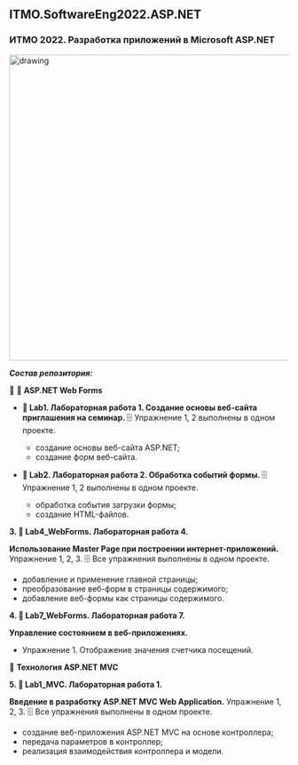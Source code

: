 ## ITMO.SoftwareEng2022.ASP.NET 
### ИТМО 2022. Разработка приложений в Microsoft ASP.NET
<img src="https://ie.wampi.ru/2022/09/29/AASP_NET.jpg" alt="drawing" width="550"/>

***Состав репозитория:***

🚩 <url> &#128194; **ASP.NET Web Forms**</url>

 + <strong> &#128194; Lab1. Лабораторная работа 1. Создание основы веб-сайта приглашения на семинар. </strong> &#128452; Упражнение 1, 2 выполнены в одном проекте. 
   * создание основы веб-сайта ASP.NET;
   * создание форм веб-сайта.

 + <strong> &#128194; Lab2. Лабораторная работа 2. Обработка событий формы. </strong> &#128452; Упражнение 1, 2 выполнены в одном проекте.
   * обработка события загрузки формы;
   * создание HTML-файлов.
 
 <strong>3. &#128194; Lab4_WebForms. Лабораторная работа 4. </strong>
 
 <strong> Использование Master Page при построении интернет-приложений. </strong>
 Упражнение 1, 2, 3. &#128452; Все упражнения выполнены в одном проекте.
 + добавление и применение главной страницы;
 + преобразование веб-форм в страницы содержимого;
 + добавление веб-формы как страницы содержимого.
 
 <strong>4. &#128194; Lab7_WebForms. Лабораторная работа 7. </strong>
 
 <strong> Управление состоянием в веб-приложениях. </strong>
 
  + Упражнение 1. Отображение значения счетчика посещений.

🚩 <url>**Технология ASP.NET MVC**</url>

<strong>5. &#128194; Lab1_MVC. Лабораторная работа 1. </strong>

<strong> Введение в разработку ASP.NET MVC Web Application.</strong>
 Упражнение 1, 2, 3. &#128452; Все упражнения выполнены в одном проекте.
 
  + cоздание веб-приложения ASP.NET MVC на основе контроллера;
  + передача параметров в контроллер;
  + реализация взаимодействия контроллера и модели.
  
